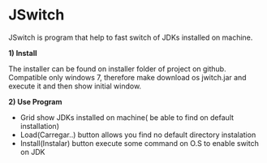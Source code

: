 JSwitch
=======

JSwitch is program that help to fast switch of JDKs installed on machine. 

**1) Install**

The installer can be found on installer folder of project on github. Compatible only windows 7, therefore make download os jwitch.jar and execute it and then show initial window.


**2) Use Program**

* Grid show JDKs installed on machine( be able to find on default installation)
* Load(Carregar..) button allows you find no default directory instalation
* Install(Instalar) button execute some command on O.S to enable switch on JDK
